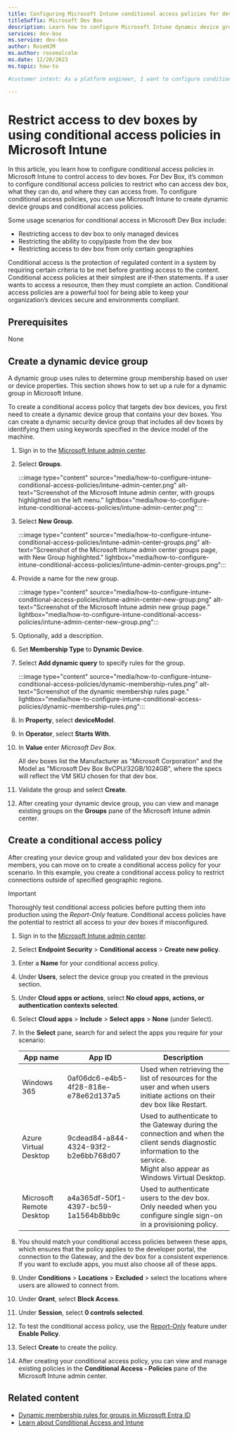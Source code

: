 ```yaml
---
title: Configuring Microsoft Intune conditional access policies for dev boxes
titleSuffix: Microsoft Dev Box
description: Learn how to configure Microsoft Intune dynamic device groups and conditional access policies to restrict access to dev boxes.
services: dev-box
ms.service: dev-box
author: RoseHJM
ms.author: rosemalcolm
ms.date: 12/20/2023
ms.topic: how-to

#customer intent: As a platform engineer, I want to configure conditional access policies in Microsoft Intune so that I can control access to dev boxes.

---
```


# Restrict access to dev boxes by using conditional access policies in Microsoft Intune

In this article, you learn how to configure conditional access policies in Microsoft Intune to control access to dev boxes. For Dev Box, it’s common to configure conditional access policies to restrict who can access dev box, what they can do, and where they can access from. To configure conditional access policies, you can use Microsoft Intune to create dynamic device groups and conditional access policies.

Some usage scenarios for conditional access in Microsoft Dev Box include: 

- Restricting access to dev box to only managed devices 
- Restricting the ability to copy/paste from the dev box 
- Restricting access to dev box from only certain geographies 

Conditional access is the protection of regulated content in a system by requiring certain criteria to be met before granting access to the content. Conditional access policies at their simplest are if-then statements. If a user wants to access a resource, then they must complete an action. Conditional access policies are a powerful tool for being able to keep your organization’s devices secure and environments compliant. 

## Prerequisites

None

## Create a dynamic device group 

A dynamic group uses rules to determine group membership based on user or device properties. This section shows how to set up a rule for a dynamic group in Microsoft Intune.

To create a conditional access policy that targets dev box devices, you first need to create a dynamic device group that contains your dev boxes. You can create a dynamic security device group that includes all dev boxes by identifying them using keywords specified in the device model of the machine. 

1. Sign in to the [Microsoft Intune admin center](https://intune.microsoft.com). 
 
1. Select **Groups**. 

   :::image type="content" source="media/how-to-configure-intune-conditional-access-policies/intune-admin-center.png" alt-text="Screenshot of the Microsoft Intune admin center, with groups highlighted on the left menu." lightbox="media/how-to-configure-intune-conditional-access-policies/intune-admin-center.png"::: 

1. Select **New Group**. 

   :::image type="content" source="media/how-to-configure-intune-conditional-access-policies/intune-admin-center-groups.png" alt-text="Screenshot of the Microsoft Intune admin center groups page, with New Group highlighted." lightbox="media/how-to-configure-intune-conditional-access-policies/intune-admin-center-groups.png"::: 

1. Provide a name for the new group. 

   :::image type="content" source="media/how-to-configure-intune-conditional-access-policies/intune-admin-center-new-group.png" alt-text="Screenshot of the Microsoft Intune admin new group page." lightbox="media/how-to-configure-intune-conditional-access-policies/intune-admin-center-new-group.png"::: 

1. Optionally, add a description.  

1. Set **Membership Type** to **Dynamic Device**.

1. Select **Add dynamic query** to specify rules for the group. 

   :::image type="content" source="media/how-to-configure-intune-conditional-access-policies/dynamic-membership-rules.png" alt-text="Screenshot of the dynamic membership rules page." lightbox="media/how-to-configure-intune-conditional-access-policies/dynamic-membership-rules.png"::: 

1. In **Property**, select **deviceModel**. 

1. In **Operator**, select **Starts With**.

1. In **Value** enter *Microsoft Dev Box*.

   All dev boxes list the Manufacturer as "Microsoft Corporation" and the Model as "Microsoft Dev Box 8vCPU/32GB/1024GB", where the specs will reflect the VM SKU chosen for that dev box.

1. Validate the group and select **Create**. 

1. After creating your dynamic device group, you can view and manage existing groups on the ****Groups**** pane of the Microsoft Intune admin center.

## Create a conditional access policy  

After creating your device group and validated your dev box devices are members, you can move on to create a conditional access policy for your scenario. In this example, you create a conditional access policy to restrict connections outside of specified geographic regions. 

> [!IMPORTANT]
> Thoroughly test conditional access policies before putting them into production using the *Report-Only* feature. Conditional access policies have the potential to restrict all access to your dev boxes if misconfigured. 

1. Sign in to the [Microsoft Intune admin center](https://intune.microsoft.com). 

1. Select **Endpoint Security** > **Conditional access** > **Create new policy**. 

1. Enter a **Name** for your conditional access policy. 

1. Under **Users**, select the device group you created in the previous section. 

1. Under **Cloud apps or actions**, select **No cloud apps, actions, or authentication contexts selected**. 

1. Select **Cloud apps** > **Include** > **Select apps** > **None** (under Select). 

1. In the **Select** pane, search for and select the apps you require for your scenario: 
  
   | App name | App ID | Description |
   | --- | --- | --- |
   | Windows 365 | 0af06dc6-e4b5-4f28-818e-e78e62d137a5 | Used when retrieving the list of resources for the user and when users initiate actions on their dev box like Restart. |
   | Azure Virtual Desktop | 9cdead84-a844-4324-93f2-b2e6bb768d07 | Used to authenticate to the Gateway during the connection and when the client sends diagnostic information to the service. <br>Might also appear as Windows Virtual Desktop. |
   | Microsoft Remote Desktop | a4a365df-50f1-4397-bc59-1a1564b8bb9c | Used to authenticate users to the dev box. <br>Only needed when you configure single sign-on in a provisioning policy.  |  

1. You should match your conditional access policies between these apps, which ensures that the policy applies to the developer portal, the connection to the Gateway, and the dev box for a consistent experience. If you want to exclude apps, you must also choose all of these apps. 

1. Under **Conditions** > **Locations** > **Excluded** > select the locations where users are allowed to connect from. 

1. Under **Grant**, select **Block Access**.

1. Under **Session**, select **0 controls selected**. 

1. To test the conditional access policy, use the [Report-Only](/entra/identity/conditional-access/concept-conditional-access-report-only) feature under **Enable Policy**. 

1. Select **Create** to create the policy. 

1. After creating your conditional access policy, you can view and manage existing policies in the **Conditional Access - Policies** pane of the Microsoft Intune admin center. 

## Related content

* [Dynamic membership rules for groups in Microsoft Entra ID](/entra/identity/users/groups-dynamic-membership)
* [Learn about Conditional Access and Intune](/mem/intune/protect/conditional-access)
